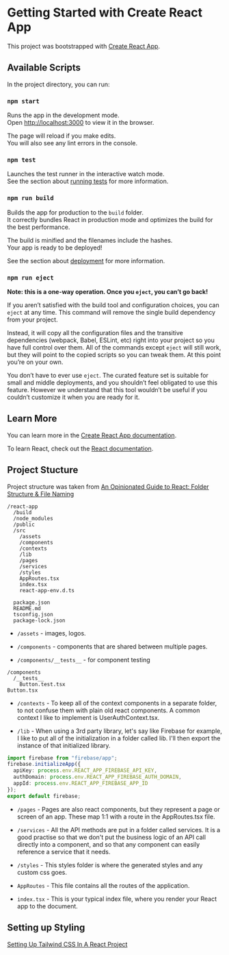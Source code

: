 # Getting Started with Create React App

This project was bootstrapped with [Create React App](https://github.com/facebook/create-react-app).

## Available Scripts

In the project directory, you can run:

### `npm start`

Runs the app in the development mode.\
Open [http://localhost:3000](http://localhost:3000) to view it in the browser.

The page will reload if you make edits.\
You will also see any lint errors in the console.

### `npm test`

Launches the test runner in the interactive watch mode.\
See the section about [running tests](https://facebook.github.io/create-react-app/docs/running-tests) for more information.

### `npm run build`

Builds the app for production to the `build` folder.\
It correctly bundles React in production mode and optimizes the build for the best performance.

The build is minified and the filenames include the hashes.\
Your app is ready to be deployed!

See the section about [deployment](https://facebook.github.io/create-react-app/docs/deployment) for more information.

### `npm run eject`

**Note: this is a one-way operation. Once you `eject`, you can’t go back!**

If you aren’t satisfied with the build tool and configuration choices, you can `eject` at any time. This command will remove the single build dependency from your project.

Instead, it will copy all the configuration files and the transitive dependencies (webpack, Babel, ESLint, etc) right into your project so you have full control over them. All of the commands except `eject` will still work, but they will point to the copied scripts so you can tweak them. At this point you’re on your own.

You don’t have to ever use `eject`. The curated feature set is suitable for small and middle deployments, and you shouldn’t feel obligated to use this feature. However we understand that this tool wouldn’t be useful if you couldn’t customize it when you are ready for it.

## Learn More

You can learn more in the [Create React App documentation](https://facebook.github.io/create-react-app/docs/getting-started).

To learn React, check out the [React documentation](https://reactjs.org/).

## Project Stucture

Project structure was taken from [An Opinionated Guide to React: Folder Structure & File Naming](https://dev.to/farazamiruddin/an-opinionated-guide-to-react-folder-structure-file-naming-1l7i)

```
/react-app
  /build
  /node_modules
  /public
  /src
    /assets
    /components
    /contexts
    /lib
    /pages
    /services
    /styles
    AppRoutes.tsx
    index.tsx
    react-app-env.d.ts

  package.json
  README.md
  tsconfig.json
  package-lock.json
```

- `/assets` - images, logos.

- `/components` - components that are shared between multiple pages.

- `/components/__tests__` - for component testing

```
/components
  /__tests__
    Button.test.tsx
Button.tsx
```


- `/contexts` - To keep all of the context components in a separate folder, to not confuse them with plain old react components. A common context I like to implement is UserAuthContext.tsx.

- `/lib` - When using a 3rd party library, let's say like Firebase for example, I like to put all of the initialization in a folder called lib. I'll then export the instance of that initialized library.

``` ts
import firebase from "firebase/app";
firebase.initializeApp({
  apiKey: process.env.REACT_APP_FIREBASE_API_KEY,
  authDomain: process.env.REACT_APP_FIREBASE_AUTH_DOMAIN,
  appId: process.env.REACT_APP_FIREBASE_APP_ID
});
export default firebase;
```

- `/pages` - Pages are also react components, but they represent a page or screen of an app. These map 1:1 with a route in the AppRoutes.tsx file.

- `/services` - All the API methods are put in a folder called services. It is a good practise so that we don't put the business logic of an API call directly into a component, and so that any component can easily reference a service that it needs.

- `/styles` - This styles folder is where the generated styles and any custom css goes.

- `AppRoutes` - This file contains all the routes of the application. 

- `index.tsx` - This is your typical index file, where you render your React app to the document.

## Setting up Styling

[Setting Up Tailwind CSS In A React Project](https://www.smashingmagazine.com/2020/02/tailwindcss-react-project/)